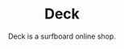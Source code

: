 ---
layout: projects
title: Deck
description: Design an interface using our own Design System.
thumbnail: assets/img/deck.jpg
subtitle: Deck is a surfboard online shop.
text: Considering the specificity of the product, as well as the need for a high monetary investment, it is important to provide enough information about it. The purchase should be possible for someone buying a surfboard for the first time as well as for someone who does it frequently.
img-1: assets/img/deck.jpg
alt-1: "fisadhcj"
---
